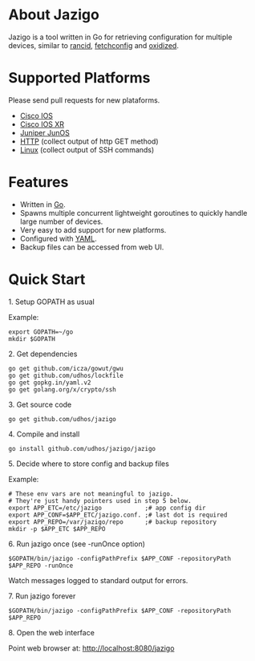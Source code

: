 About Jazigo
=============

Jazigo is a tool written in Go for retrieving configuration for multiple devices, similar to [rancid](http://www.shrubbery.net/rancid/), [fetchconfig](https://github.com/udhos/fetchconfig) and [oxidized](https://github.com/ytti/oxidized).

Supported Platforms
===================

Please send pull requests for new plataforms.

- [Cisco IOS](https://github.com/udhos/jazigo/blob/master/dev/model_cisco.go)
- [Cisco IOS XR](https://github.com/udhos/jazigo/blob/master/dev/model_cisco_iosxr.go)
- [Juniper JunOS](https://github.com/udhos/jazigo/blob/master/dev/model_junos.go)
- [HTTP](https://github.com/udhos/jazigo/blob/master/dev/model_http.go) (collect output of http GET method)
- [Linux](https://github.com/udhos/jazigo/blob/master/dev/model_linux.go) (collect output of SSH commands)

Features
========

- Written in [Go](https://golang.org/).
- Spawns multiple concurrent lightweight goroutines to quickly handle large number of devices.
- Very easy to add support for new platforms.
- Configured with [YAML](http://yaml.org).
- Backup files can be accessed from web UI.

Quick Start
===========

1\. Setup GOPATH as usual

Example:

    export GOPATH=~/go
    mkdir $GOPATH

2\. Get dependencies

    go get github.com/icza/gowut/gwu
    go get github.com/udhos/lockfile
    go get gopkg.in/yaml.v2
    go get golang.org/x/crypto/ssh

3\. Get source code

`go get github.com/udhos/jazigo`

4\. Compile and install

`go install github.com/udhos/jazigo/jazigo`

5\. Decide where to store config and backup files

Example:

    # These env vars are not meaningful to jazigo.
    # They're just handy pointers used in step 5 below.
    export APP_ETC=/etc/jazigo            ;# app config dir
    export APP_CONF=$APP_ETC/jazigo.conf. ;# last dot is required
    export APP_REPO=/var/jazigo/repo      ;# backup repository
    mkdir -p $APP_ETC $APP_REPO

6\. Run jazigo once (see -runOnce option)

`$GOPATH/bin/jazigo -configPathPrefix $APP_CONF -repositoryPath $APP_REPO -runOnce`

Watch messages logged to standard output for errors.

7\. Run jazigo forever

`$GOPATH/bin/jazigo -configPathPrefix $APP_CONF -repositoryPath $APP_REPO`

8\. Open the web interface

Point web browser at: [http://localhost:8080/jazigo](http://localhost:8080/jazigo)
